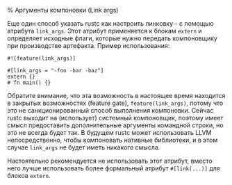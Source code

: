 % Аргументы компоновки (Link args)

Еще один способ указать rustc как настроить линковку - с помощью атрибута
`link_args`. Этот атрибут применяется к блокам `extern` и определяет исходные
флаги, которые нужно передать компоновщику при производстве артефакта.
Пример использования:

``` no_run
#![feature(link_args)]

#[link_args = "-foo -bar -baz"]
extern {}
# fn main() {}
```

Обратите внимание, что эта возможность в настоящее время находится в закрытых
возможностях (feature gate), `feature(link_args)`, потому что это не
санкционированный способ выполнения компоновки. Сейчас rustc выходит на
(использует) системный компоновщик, поэтому имеет смысл предоставить
дополнительные аргументы командной строки, но это не всегда будет так. В будущем
rustc может использовать LLVM непосредственно, чтобы компоновать нативные
библиотеки, и в этом случае `link_args` не будет иметь никакого смысла.

Настоятельно рекомендуется не использовать этот атрибут, вместо него лучше
использовать более формальный атрибут `#[link(...)]` для блоков `extern`.


